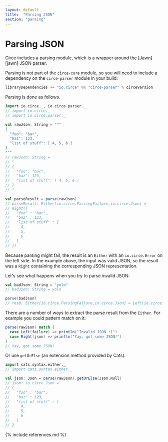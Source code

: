 ```yaml
---
layout: default
title:  "Parsing JSON"
section: "parsing"
---
```


# Parsing JSON

Circe includes a parsing module, which is a wrapper around the [Jawn][jawn] JSON parser.

Parsing is not part of the `circe-core` module, so you will need to include a dependency on the `circe-parser` module in your build:

```scala
libraryDependencies += "io.circe" %% "circe-parser" % circeVersion
```

Parsing is done as follows.

```scala
import io.circe._, io.circe.parser._
// import io.circe._
// import io.circe.parser._

val rawJson: String = """
{
  "foo": "bar",
  "baz": 123,
  "list of stuff": [ 4, 5, 6 ]
}
"""
// rawJson: String =
// "
// {
//   "foo": "bar",
//   "baz": 123,
//   "list of stuff": [ 4, 5, 6 ]
// }
// "

val parseResult = parse(rawJson)
// parseResult: Either[io.circe.ParsingFailure,io.circe.Json] =
// Right({
//   "foo" : "bar",
//   "baz" : 123,
//   "list of stuff" : [
//     4,
//     5,
//     6
//   ]
// })
```

Because parsing might fail, the result is an `Either` with an `io.circe.Error` on the left side.
In the example above, the input was valid JSON, so the result was a `Right` containing the
corresponding JSON representation.

Let's see what happens when you try to parse invalid JSON:

```scala
val badJson: String = "yolo"
// badJson: String = yolo

parse(badJson)
// res0: Either[io.circe.ParsingFailure,io.circe.Json] = Left(io.circe.ParsingFailure: expected json value got y (line 1, column 1))
```

There are a number of ways to extract the parse result from the `Either`. For example you could pattern
match on it:

```scala
parse(rawJson) match {
  case Left(failure) => println("Invalid JSON :(")
  case Right(json) => println("Yay, got some JSON!")
}
// Yay, got some JSON!
```

Or use `getOrElse` (an extension method provided by Cats):

```scala
import cats.syntax.either._
// import cats.syntax.either._

val json: Json = parse(rawJson).getOrElse(Json.Null)
// json: io.circe.Json =
// {
//   "foo" : "bar",
//   "baz" : 123,
//   "list of stuff" : [
//     4,
//     5,
//     6
//   ]
// }
```

{% include references.md %}
